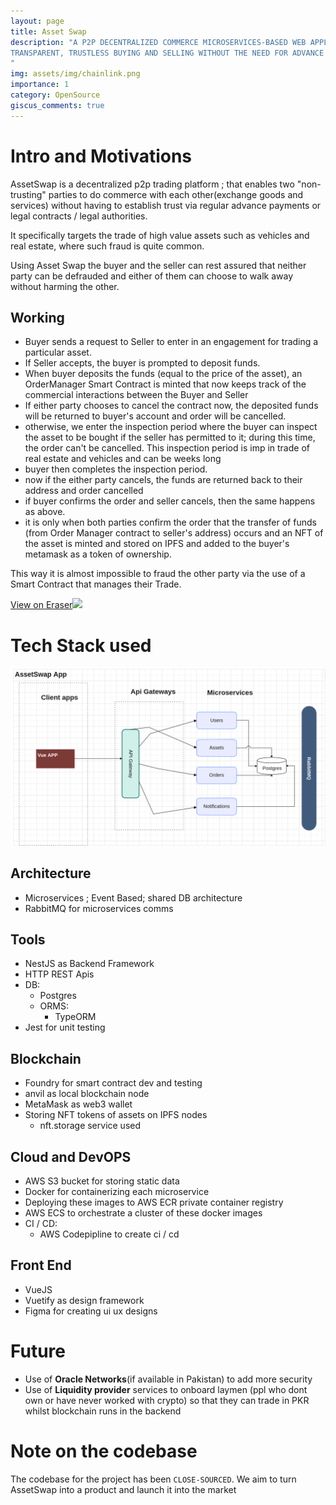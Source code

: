 ```yaml
---
layout: page
title: Asset Swap
description: "A P2P DECENTRALIZED COMMERCE MICROSERVICES-BASED WEB APPLICATION WHICH FACILITATES SECURE,
TRANSPARENT, TRUSTLESS BUYING AND SELLING WITHOUT THE NEED FOR ADVANCE OR DOWNPAYMENTS ETC
"
img: assets/img/chainlink.png
importance: 1
category: OpenSource
giscus_comments: true
---
```


# Intro and Motivations

AssetSwap is a decentralized p2p trading platform ; that enables two "non-trusting" parties to do commerce with each other(exchange goods and services) without having to establish trust via regular advance payments or legal contracts / legal authorities. 

It specifically targets the trade of high value assets such as vehicles and real estate, where such fraud is quite common. 

Using Asset Swap the buyer and the seller can rest assured that neither party can be defrauded and either of them can choose to walk away without harming the other.

## Working 
- Buyer sends a request to Seller to enter in an engagement for trading a particular asset.
- If Seller accepts, the buyer is prompted to deposit funds.
- When buyer deposits the funds (equal to the price of the asset), an OrderManager Smart Contract is minted that now keeps track of the commercial interactions between the Buyer and Seller
- If  either party chooses to cancel the contract now, the deposited funds will be returned to buyer's  account and order will be cancelled.
- otherwise, we enter the inspection period where the buyer can inspect the asset to be bought if the seller has permitted to it; during this time, the order can't be cancelled. This inspection period is imp in trade of real estate and vehicles and can be weeks long
- buyer then completes the inspection period.
- now if the either party cancels, the funds are returned back to their address and order cancelled 
- if buyer confirms the order and seller cancels, then the same happens as above.
- it is only when both parties confirm the order that the transfer of funds (from Order Manager contract to seller's address) occurs and an NFT of the asset is minted and stored  on IPFS and added to the buyer's metamask as a token of ownership.

This way it is almost impossible to fraud the other party via the use of a Smart Contract that manages their Trade.

[View on Eraser![](https://app.eraser.io/workspace/jNBfbFGSLLYzHIYSptmA/preview?elements=Sl4CKY60JY0UbmjFMULJrQ&type=embed)](https://app.eraser.io/workspace/jNBfbFGSLLYzHIYSptmA?elements=Sl4CKY60JY0UbmjFMULJrQ)

# Tech Stack used

![AssetSwap Architecture Diagram](/assets/img/asset-swap-pic.png)

## Architecture

- Microservices ; Event Based; shared DB architecture
- RabbitMQ for microservices comms

## Tools

- NestJS as Backend Framework
- HTTP REST Apis
- DB:
  - Postgres
  - ORMS:
    - TypeORM
- Jest for unit testing

## Blockchain

- Foundry for smart contract dev and testing
- anvil as local blockchain node
- MetaMask as web3 wallet
- Storing NFT tokens of assets on IPFS nodes
  - nft.storage service used

## Cloud and DevOPS

- AWS S3 bucket for storing static data
- Docker for containerizing each microservice
- Deploying these images to AWS ECR private container registry
- AWS ECS to orchestrate a cluster of these docker images
- CI / CD:
  - AWS Codepipline to create ci / cd

## Front End

- VueJS
- Vuetify as design framework
- Figma for creating ui ux designs

# Future
- Use of **Oracle Networks**(if available in Pakistan) to add more security
- Use of **Liquidity provider** services to onboard laymen (ppl who dont own or have never worked with crypto) so that they can trade in PKR whilst blockchain runs in the backend

# Note on the codebase

The codebase for the project has been `CLOSE-SOURCED`. We aim to turn AssetSwap into a product and launch it into the market